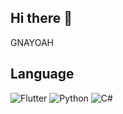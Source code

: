 ## Hi there 👋
GNAYOAH

## Language
![Flutter](https://img.shields.io/badge/-Flutter-3776ab?style=for-the-badge&logo=flutter)
![Python](https://img.shields.io/badge/-Python-3776ab?style=for-the-badge&logo=python&logoColor=fff)
![C#](https://img.shields.io/badge/-C_SHARP-3776ab?style=for-the-badge&logo=c%23)


<!--
**DropWave/DropWave** is a ✨ _special_ ✨ repository because its `README.md` (this file) appears on your GitHub profile.

Here are some ideas to get you started:

- 🔭 I’m currently working on ...
- 🌱 I’m currently learning ...
- 👯 I’m looking to collaborate on ...
- 🤔 I’m looking for help with ...
- 💬 Ask me about ...
- 📫 How to reach me: ...
- 😄 Pronouns: ...
- ⚡ Fun fact: ...
-->
